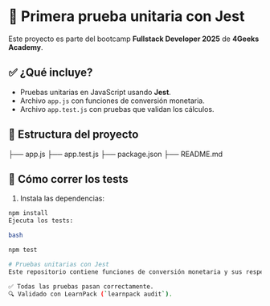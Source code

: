 # 🧪 Primera prueba unitaria con Jest

Este proyecto es parte del bootcamp **Fullstack Developer 2025** de **4Geeks Academy**.

## ✅ ¿Qué incluye?

- Pruebas unitarias en JavaScript usando **Jest**.
- Archivo `app.js` con funciones de conversión monetaria.
- Archivo `app.test.js` con pruebas que validan los cálculos.

## 📂 Estructura del proyecto

├── app.js
├── app.test.js
├── package.json
├── README.md



## 🚀 Cómo correr los tests

1. Instala las dependencias:

```bash
npm install
Ejecuta los tests:

bash

npm test

# Pruebas unitarias con Jest
Este repositorio contiene funciones de conversión monetaria y sus respectivas pruebas unitarias usando Jest.

✅ Todas las pruebas pasan correctamente.  
🔍 Validado con LearnPack (`learnpack audit`).  
